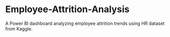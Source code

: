 # Employee-Attrition-Analysis
A Power BI dashboard analyzing employee attrition trends using HR dataset from Kaggle.

